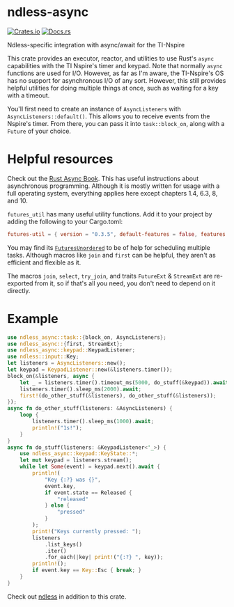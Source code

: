 # ndless-async
[![Crates.io](https://img.shields.io/crates/v/ndless-async.svg)](https://crates.io/crates/ndless-async)
[![Docs.rs](https://docs.rs/ndless-async/badge.svg)](https://docs.rs/ndless-async)

Ndless-specific integration with async/await for the TI-Nspire

This crate provides an executor, reactor, and utilities to use Rust's
`async` capabilities with the TI Nspire's timer and keypad. Note that
normally `async` functions are used for I/O. However, as far as I'm aware,
the TI-Nspire's OS has no support for asynchronous I/O of any sort. However,
this still provides helpful utilities for doing multiple things at once,
such as waiting for a key with a timeout.

You'll first need to create an instance of
`AsyncListeners` with `AsyncListeners::default()`.
This allows you to receive events from the Nspire's timer. From there, you
can pass it into `task::block_on`, along with a `Future` of your choice.

# Helpful resources
Check out the [Rust Async Book](https://rust-lang.github.io/async-book/).
This has useful instructions about asynchronous programming. Although it is
mostly written for usage with a full operating system, everything applies
here except chapters 1.4, 6.3, 8, and 10.

`futures_util` has many useful utility functions. Add it to your project
by adding the following to your Cargo.toml:

```toml
futures-util = { version = "0.3.5", default-features = false, features = ["alloc", "async-await-macro"] }
```

You may find its
[`FuturesUnordered`](https://docs.rs/futures-util/0.3.*/futures_util/stream/futures_unordered/struct.FuturesUnordered.html)
to be of help for scheduling multiple tasks. Although
macros like `join` and `first` can be helpful, they aren't as efficient
and flexible as it.

The macros `join`, `select`, `try_join`, and traits `FutureExt` &
`StreamExt` are re-exported from it, so if that's all you need, you don't
need to depend on it directly.

# Example

```rust
use ndless_async::task::{block_on, AsyncListeners};
use ndless_async::{first, StreamExt};
use ndless_async::keypad::KeypadListener;
use ndless::input::Key;
let listeners = AsyncListeners::new();
let keypad = KeypadListener::new(&listeners.timer());
block_on(&listeners, async {
    let _ = listeners.timer().timeout_ms(5000, do_stuff(&keypad)).await;
    listeners.timer().sleep_ms(2000).await;
    first!(do_other_stuff(&listeners), do_other_stuff(&listeners));
});
async fn do_other_stuff(listeners: &AsyncListeners) {
    loop {
        listeners.timer().sleep_ms(1000).await;
        println!("1s!");
    }
}
async fn do_stuff(listeners: &KeypadListener<'_>) {
    use ndless_async::keypad::KeyState::*;
    let mut keypad = listeners.stream();
    while let Some(event) = keypad.next().await {
        println!(
            "Key {:?} was {}",
            event.key,
            if event.state == Released {
                "released"
            } else {
                "pressed"
            }
        );
        print!("Keys currently pressed: ");
        listeners
            .list_keys()
            .iter()
            .for_each(|key| print!("{:?} ", key));
        println!();
        if event.key == Key::Esc { break; }
    }
}
```

Check out [ndless] in addition to this crate.

[ndless]: https://crates.io/crates/ndless

